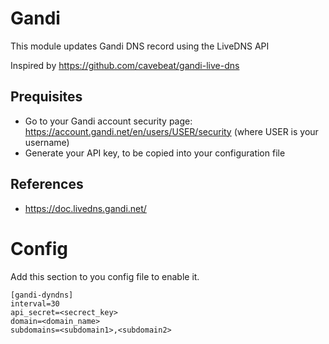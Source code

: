 # Gandi

This module updates Gandi DNS record using the LiveDNS API

Inspired by https://github.com/cavebeat/gandi-live-dns

## Prequisites
- Go to your Gandi account security page: https://account.gandi.net/en/users/USER/security (where USER is your username)
- Generate your API key, to be copied into your configuration file

## References
- https://doc.livedns.gandi.net/

# Config
Add this section to you config file to enable it.

```
[gandi-dyndns]
interval=30
api_secret=<secrect_key>
domain=<domain_name>
subdomains=<subdomain1>,<subdomain2>
```
